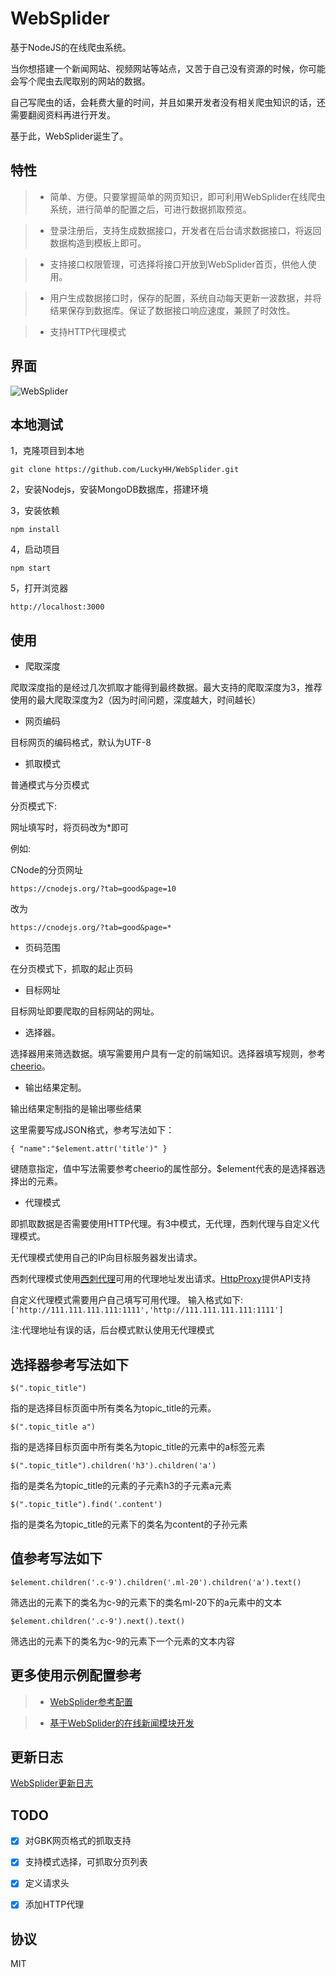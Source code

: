 WebSplider
===============

基于NodeJS的在线爬虫系统。

当你想搭建一个新闻网站、视频网站等站点，又苦于自己没有资源的时候，你可能会写个爬虫去爬取别的网站的数据。

自己写爬虫的话，会耗费大量的时间，并且如果开发者没有相关爬虫知识的话，还需要翻阅资料再进行开发。

基于此，WebSplider诞生了。

## 特性

> * 简单、方便。只要掌握简单的网页知识，即可利用WebSplider在线爬虫系统，进行简单的配置之后，可进行数据抓取预览。

> * 登录注册后，支持生成数据接口，开发者在后台请求数据接口，将返回数据构造到模板上即可。

> * 支持接口权限管理，可选择将接口开放到WebSplider首页，供他人使用。

> * 用户生成数据接口时，保存的配置，系统自动每天更新一波数据，并将结果保存到数据库。保证了数据接口响应速度，兼顾了时效性。

> * 支持HTTP代理模式


## 界面
![WebSplider](https://docmobile.cn/upload/image/plain/1007976278856437760.jpg )


## 本地测试

1，克隆项目到本地
```
git clone https://github.com/LuckyHH/WebSplider.git
```

2，安装Nodejs，安装MongoDB数据库，搭建环境

3，安装依赖

```
npm install
```

4，启动项目
```
npm start
```

5，打开浏览器
```
http://localhost:3000
```

## 使用

+ 爬取深度

爬取深度指的是经过几次抓取才能得到最终数据。最大支持的爬取深度为3，推荐使用的最大爬取深度为2（因为时间问题，深度越大，时间越长）  

+ 网页编码

目标网页的编码格式，默认为UTF-8

+ 抓取模式

普通模式与分页模式

分页模式下:

网址填写时，将页码改为*即可

例如:

CNode的分页网址

```https://cnodejs.org/?tab=good&page=10```

改为

```https://cnodejs.org/?tab=good&page=*```

+ 页码范围

在分页模式下，抓取的起止页码

+ 目标网址

目标网址即要爬取的目标网站的网址。


+ 选择器。

选择器用来筛选数据。填写需要用户具有一定的前端知识。选择器填写规则，参考[cheerio](https://www.npmjs.com/package/cheerio)。


+ 输出结果定制。 

输出结果定制指的是输出哪些结果

这里需要写成JSON格式，参考写法如下：

```{ "name":"$element.attr('title')" }```


键随意指定，值中写法需要参考cheerio的属性部分。$element代表的是选择器选择出的元素。

+ 代理模式

即抓取数据是否需要使用HTTP代理。有3中模式，无代理，西刺代理与自定义代理模式。

无代理模式使用自己的IP向目标服务器发出请求。

西刺代理模式使用[西刺代理](http://www.xicidaili.com/)可用的代理地址发出请求。[HttpProxy](http://httpproxy.docmobile.cn)提供API支持

自定义代理模式需要用户自己填写可用代理。
输入格式如下:
```['http://111.111.111.111:1111','http://111.111.111.111:1111']```

注:代理地址有误的话，后台模式默认使用无代理模式


## 选择器参考写法如下

```$(".topic_title")```

指的是选择目标页面中所有类名为topic_title的元素。


```$(".topic_title a")```

指的是选择目标页面中所有类名为topic_title的元素中的a标签元素



```$(".topic_title").children('h3').children('a')```

指的是类名为topic_title的元素的子元素h3的子元素a元素



```$(".topic_title").find('.content')```


指的是类名为topic_title的元素下的类名为content的子孙元素


## 值参考写法如下

```$element.children('.c-9').children('.ml-20').children('a').text()```

筛选出的元素下的类名为c-9的元素下的类名ml-20下的a元素中的文本



```$element.children('.c-9').next().text()```

筛选出的元素下的类名为c-9的元素下一个元素的文本内容



## 更多使用示例配置参考

> * [WebSplider参考配置](https://docmobile.cn/artical_detiail/luckyhh/1528369921460)

> * [基于WebSplider的在线新闻模块开发](https://www.docmobile.cn/artical_detiail/luckyhh/1528989508215)


## 更新日志

[WebSplider更新日志](https://www.docmobile.cn/artical_detiail/luckyhh/1530767352093)


## TODO
- [x] 对GBK网页格式的抓取支持
- [x] 支持模式选择，可抓取分页列表
- [x] 定义请求头
- [x] 添加HTTP代理
 

## 协议

MIT


